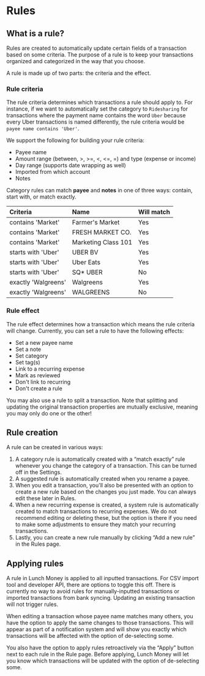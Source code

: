 # Rules

## What is a rule?

Rules are created to automatically update certain fields of a transaction based on some criteria. The purpose of a rule is to keep your transactions organized and categorized in the way that you choose.

A rule is made up of two parts: the criteria and the effect.

### Rule criteria

The rule criteria determines which transactions a rule should apply to. For instance, if we want to automatically set the category to `Ridesharing` for transactions where the payment name contains the word `Uber` because every Uber transactions is named differently, the rule criteria would be `payee name contains 'Uber'`.

We support the following for building your rule criteria:

* Payee name
* Amount range \(between, &gt;, &gt;=, &lt;, &lt;=, =\) and type \(expense or income\)
* Day range \(supports date wrapping as well\)
* Imported from which account
* Notes

Category rules can match **payee** and **notes** in one of three ways: contain, start with, or match exactly.

| Criteria | Name | Will match |
| :--- | :--- | :--- |
| contains 'Market' | Farmer's Market | Yes |
| contains 'Market' | FRESH MARKET CO. | Yes |
| contains 'Market' | Marketing Class 101 | Yes |
| starts with 'Uber' | UBER BV | Yes |
| starts with 'Uber' | Uber Eats | Yes |
| starts with 'Uber' | SQ\* UBER | No |
| exactly 'Walgreens' | Walgreens | Yes |
| exactly 'Walgreens' | WALGREENS | No |

### Rule effect

The rule effect determines how a transaction which means the rule criteria will change. Currently, you can set a rule to have the following effects:

* Set a new payee name
* Set a note
* Set category
* Set tag\(s\)
* Link to a recurring expense
* Mark as reviewed
* Don't link to recurring
* Don't create a rule

You may also use a rule to split a transaction. Note that splitting and updating the original transaction properties are mutually exclusive, meaning you may only do one or the other!

## Rule creation

A rule can be created in various ways:

1. A category rule is automatically created with a “match exactly” rule whenever you change the category of a transaction. This can be turned off in the Settings.
2. A suggested rule is automatically created when you rename a payee.
3. When you edit a transaction, you'll also be presented with an option to create a new rule based on the changes you just made. You can always edit these later in Rules.
4. When a new recurring expense is created, a system rule is automatically created to match transactions to recurring expenses. We do not recommend editing or deleting these, but the option is there if you need to make some adjustments to ensure they match your recurring transactions.
5. Lastly, you can create a new rule manually by clicking “Add a new rule” in the Rules page.

## Applying rules

A rule in Lunch Money is applied to all inputted transactions. For CSV import tool and developer API, there are options to toggle this off. There is currently no way to avoid rules for manually-inputted transactions or imported transactions from bank syncing. Updating an existing transaction will not trigger rules.

When editing a transaction whose payee name matches many others, you have the option to apply the same changes to those transactions. This will appear as part of a notification system and will show you exactly which transactions will be affected with the option of de-selecting some.

You also have the option to apply rules retroactively via the “Apply” button next to each rule in the Rule page. Before applying, Lunch Money will let you know which transactions will be updated with the option of de-selecting some.

